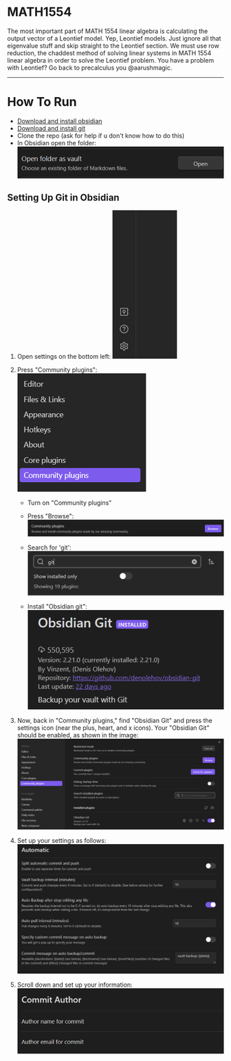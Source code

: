 # MATH1554


The most important part of MATH 1554 linear algebra is calculating the output vector of a Leontief model. Yep, Leontief models. Just ignore all that eigenvalue stuff and skip straight to the Leontief section. We must use row reduction, the chaddest method of solving linear systems in MATH 1554 linear algebra in order to solve the Leontief problem. You have a problem with Leontief? Go back to precalculus you @aarushmagic.
 
***
# How To Run

- [Download and install obsidian](https://obsidian.md/download) 
- [Download and install git](https://git-scm.com/downloads) 
- Clone the repo (ask for help if u don't know how to do this)
- In Obsidian open the folder: ![](README%20pics/Pasted%20image%2020230822122443.png)
## Setting Up Git in Obsidian

1. Open settings on the bottom left:
   ![](README%20pics/Pasted%20image%2020230822122625.png)

2. Press "Community plugins":
   ![](README%20pics/Pasted%20image%2020230822122702.png)

   - Turn on "Community plugins"
   - Press "Browse":
     ![](README%20pics/Pasted%20image%2020230822122836.png)

   - Search for 'git':
     ![](README%20pics/Pasted%20image%2020230822123022.png)

   - Install "Obsidian git":
     ![](README%20pics/Pasted%20image%2020230822123102.png)

3. Now, back in "Community plugins," find "Obsidian Git" and press the settings icon (near the plus, heart, and x icons). Your "Obsidian Git" should be enabled, as shown in the image:
   ![](README%20pics/Pasted%20image%2020230822123207.png)

4. Set up your settings as follows:
   ![](README%20pics/Pasted%20image%2020230822123447.png)

5. Scroll down and set up your information:
   ![](README%20pics/Pasted%20image%2020230822123530.png)

